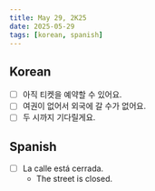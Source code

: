 ```yaml
---
title: May 29, 2K25
date: 2025-05-29
tags: [korean, spanish]
---
```


## Korean

- [ ] 아직 티켓을 예약할 수 있어요.
- [ ] 여권이 없어서 외국에 갈 수가 없어요.
- [ ] 두 시까지 기다릴게요.

## Spanish

- [ ] La calle está cerrada.
  - The street is closed.